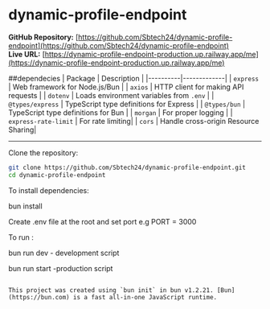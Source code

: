 # dynamic-profile-endpoint

**GitHub Repository:** [https://github.com/Sbtech24/dynamic-profile-endpoint](https://github.com/Sbtech24/dynamic-profile-endpoint)  
**Live URL:** [https://dynamic-profile-endpoint-production.up.railway.app/me](https://dynamic-profile-endpoint-production.up.railway.app/me)


##dependecies 
| Package | Description |
|----------|-------------|
| `express` | Web framework for Node.js/Bun |
| `axios` | HTTP client for making API requests |
| `dotenv` | Loads environment variables from `.env` |
| `@types/express` | TypeScript type definitions for Express |
| `@types/bun` | TypeScript type definitions for Bun |
| `morgan` | For proper logging |
| `express-rate-limit` | For rate limiting|
| `cors` | Handle cross-origin Resource Sharing|


---
Clone the repository:

```bash
git clone https://github.com/Sbtech24/dynamic-profile-endpoint.git
cd dynamic-profile-endpoint
```
To install dependencies:

bun install

Create .env file at the root and set port 
e.g 
PORT = 3000

To run :

bun run dev - development script 

bun run start -production script
```

This project was created using `bun init` in bun v1.2.21. [Bun](https://bun.com) is a fast all-in-one JavaScript runtime.
